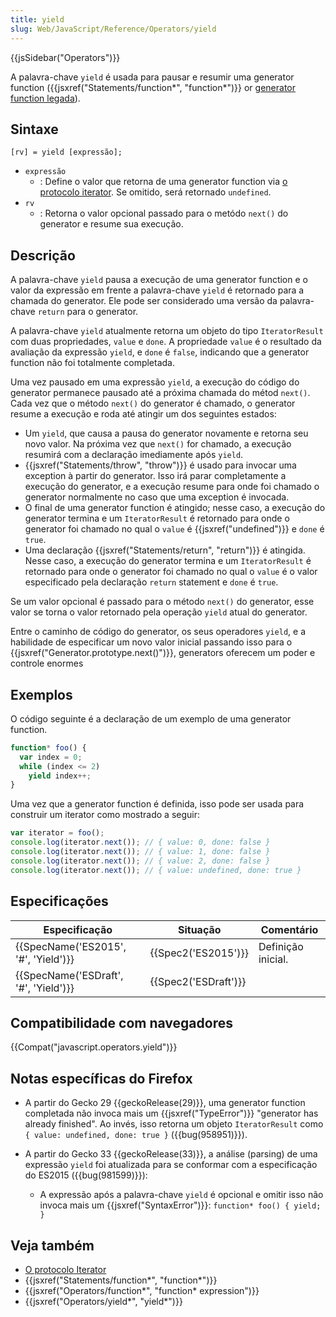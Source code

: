```yaml
---
title: yield
slug: Web/JavaScript/Reference/Operators/yield
---
```

{{jsSidebar("Operators")}}

A palavra-chave `yield` é usada para pausar e resumir uma generator function ({{jsxref("Statements/function*", "function*")}} or [generator function legada](/pt-BR/docs/Web/JavaScript/Reference/Statements/Legacy_generator_function)).

## Sintaxe

```
[rv] = yield [expressão];
```

- `expressão`
  - : Define o valor que retorna de uma generator function via [o protocolo iterator](/pt-BR/docs/Web/JavaScript/Reference/Iteration_protocols#The_iterator_protocol). Se omitido, será retornado `undefined`.
- `rv`
  - : Retorna o valor opcional passado para o metódo `next()` do generator e resume sua execução.

## Descrição

A palavra-chave `yield` pausa a execução de uma generator function e o valor da expressão em frente a palavra-chave `yield` é retornado para a chamada do generator. Ele pode ser considerado uma versão da palavra-chave `return` para o generator.

A palavra-chave `yield` atualmente retorna um objeto do tipo `IteratorResult` com duas propriedades, `value` e `done`. A propriedade `value` é o resultado da avaliação da expressão `yield`, e `done` é `false`, indicando que a generator function não foi totalmente completada.

Uma vez pausado em uma expressão `yield`, a execução do código do generator permanece pausado até a próxima chamada do métod `next()`. Cada vez que o método `next()` do generator é chamado, o generator resume a execução e roda até atingir um dos seguintes estados:

- Um `yield`, que causa a pausa do generator novamente e retorna seu novo valor. Na próxima vez que `next()` for chamado, a execução resumirá com a declaração imediamente após `yield`.
- {{jsxref("Statements/throw", "throw")}} é usado para invocar uma exception à partir do generator. Isso irá parar completamente a execução do generator, e a execução resume para onde foi chamado o generator normalmente no caso que uma exception é invocada.
- O final de uma generator function é atingido; nesse caso, a execução do generator termina e um `IteratorResult` é retornado para onde o generator foi chamado no qual o `value` é {{jsxref("undefined")}} e `done` é `true`.
- Uma declaração {{jsxref("Statements/return", "return")}} é atingida. Nesse caso, a execução do generator termina e um `IteratorResult` é retornado para onde o generator foi chamado no qual o `value` é o valor especificado pela declaração `return` statement e `done` é `true`.

Se um valor opcional é passado para o método `next()` do generator, esse valor se torna o valor retornado pela operação `yield` atual do generator.

Entre o caminho de código do generator, os seus operadores `yield`, e a habilidade de especificar um novo valor inicial passando isso para o {{jsxref("Generator.prototype.next()")}}, generators oferecem um poder e controle enormes

## Exemplos

O código seguinte é a declaração de um exemplo de uma generator function.

```js
function* foo() {
  var index = 0;
  while (index <= 2)
    yield index++;
}
```

Uma vez que a generator function é definida, isso pode ser usada para construir um iterator como mostrado a seguir:

```js
var iterator = foo();
console.log(iterator.next()); // { value: 0, done: false }
console.log(iterator.next()); // { value: 1, done: false }
console.log(iterator.next()); // { value: 2, done: false }
console.log(iterator.next()); // { value: undefined, done: true }
```

## Especificações

| Especificação                                    | Situação                     | Comentário         |
| ------------------------------------------------ | ---------------------------- | ------------------ |
| {{SpecName('ES2015', '#', 'Yield')}} | {{Spec2('ES2015')}}     | Definição inicial. |
| {{SpecName('ESDraft', '#', 'Yield')}} | {{Spec2('ESDraft')}} |                    |

## Compatibilidade com navegadores

{{Compat("javascript.operators.yield")}}

## Notas específicas do Firefox

- A partir do Gecko 29 {{geckoRelease(29)}}, uma generator function completada não invoca mais um {{jsxref("TypeError")}} "generator has already finished". Ao invés, isso retorna um objeto `IteratorResult` como `{ value: undefined, done: true }` ({{bug(958951)}}).
- A partir do Gecko 33 {{geckoRelease(33)}}, a análise (parsing) de uma expressão `yield` foi atualizada para se conformar com a especificação do ES2015 ({{bug(981599)}}):

  - A expressão após a palavra-chave `yield` é opcional e omitir isso não invoca mais um {{jsxref("SyntaxError")}}: `function* foo() { yield; }`

## Veja também

- [O protocolo Iterator](/pt-BR/docs/Web/JavaScript/Guide/The_Iterator_protocol)
- {{jsxref("Statements/function*", "function*")}}
- {{jsxref("Operators/function*", "function* expression")}}
- {{jsxref("Operators/yield*", "yield*")}}
